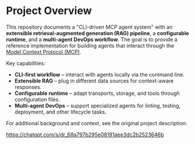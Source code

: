 # Project Overview

This repository documents a "CLI-driven MCP agent system" with an **extensible retrieval-augmented generation (RAG) pipeline**, a **configurable runtime**, and a **multi-agent DevOps workflow**. The goal is to provide a reference implementation for building agents that interact through the [Model Context Protocol (MCP)](https://modelcontextprotocol.io/).

Key capabilities:

- **CLI-first workflow** – interact with agents locally via the command line.
- **Extensible RAG** – plug in different data sources for context-aware responses.
- **Configurable runtime** – adapt transports, storage, and tools through configuration files.
- **Multi-agent DevOps** – support specialized agents for linting, testing, deployment, and other lifecycle tasks.

For additional background and context, see the original project description:

<https://chatgpt.com/s/dr_68a797b295e08191aee3dc2b2523646b>

